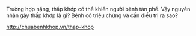 Trường hợp nặng, thấp khớp có thể khiến người bệnh tàn phế. Vậy nguyên nhân gây thấp khớp là gì? Bệnh có triệu chứng và cần điều trị ra sao? 
 
http://chuabenhkhop.vn/thap-khop
